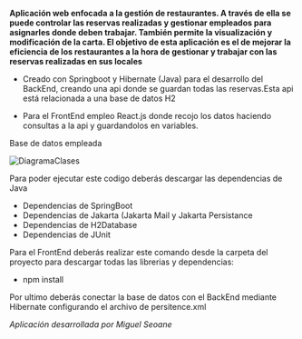 **Aplicación web enfocada a la gestión de restaurantes. A través de ella se puede controlar las reservas realizadas y gestionar empleados para asignarles donde deben trabajar. También permite la visualización y modificación de la carta. 
El objetivo de esta aplicación es el de mejorar la eficiencia de los restaurantes a la hora de gestionar y trabajar con las reservas realizadas en sus locales**

- Creado con Springboot y Hibernate (Java) para el desarrollo del BackEnd, creando una api donde se guardan todas las reservas.Esta api está relacionada a una base de datos H2

- Para el FrontEnd empleo React.js donde recojo los datos haciendo consultas a la api y guardandolos en variables.


Base de datos empleada

![DiagramaClases](https://github.com/user-attachments/assets/b0c3dc53-3c67-43ca-b80d-3551a1761fb8)


Para poder ejecutar este codigo deberás descargar las dependencias de Java
  - Dependencias de SpringBoot
  - Dependencias de Jakarta (Jakarta Mail y Jakarta Persistance
  - Dependencias de H2Database
  - Dependencias de JUnit

Para el FrontEnd deberás realizar este comando desde la carpeta del proyecto para descargar todas las librerias y dependencias:
  -  npm install 


Por ultimo deberás conectar la base de datos con el BackEnd mediante Hibernate configurando el archivo de persitence.xml


_Aplicación desarrollada por Miguel Seoane_
